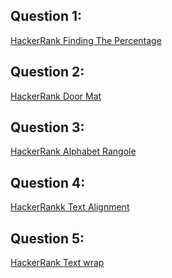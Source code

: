 Question 1:
---------------------
[HackerRank Finding The Percentage](https://www.hackerrank.com/challenges/finding-the-percentage/problem)

Question 2:
--------------
[HackerRank Door Mat](https://www.hackerrank.com/challenges/designer-door-mat/problem)

Question 3:
-------------
[HackerRank Alphabet Rangole](https://www.hackerrank.com/challenges/alphabet-rangoli/problem)

Question 4:
----------------
[HackerRankk Text Alignment](https://www.hackerrank.com/challenges/text-alignment/problem) 

Question 5:
-------------
[HackerRank Text wrap](https://www.hackerrank.com/challenges/text-wrap/problem?h_r=next-challenge&h_v=legacy)
